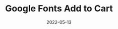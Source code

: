 ---
layout: post
title: 'Google Fonts Add to Cart'
video-link: "https://ant.umn.edu/embedded/khnzfjjygt"
date: 2022-05-13
application: google-fonts
flow-type: add to cart
tags: [web, typography]
---